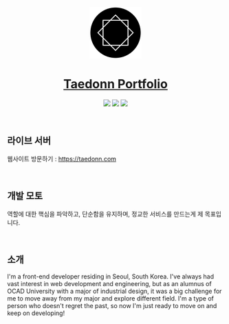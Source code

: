 <p align="center">
  <a href="https://fonts.taedonn.com">
      <img src="./public/logo.png" height="120">
      <h1 align="center">Taedonn Portfolio</h1>
  </a>
  <p align="center">
    <img src="https://img.shields.io/badge/Made%20with-Next.js%20%4013.4.1-%23202124"/>
    <img src="https://img.shields.io/badge/Built%20on-Node%20%4016.13.2-%2337873A"/>
    <img src="https://img.shields.io/badge/Protected%20under-GPL%20v3.0-blue"/>
  </p>
</p>

&nbsp;

## 라이브 서버

웹사이트 방문하기 : https://taedonn.com

&nbsp;

## 개발 모토

역할에 대한 핵심을 파악하고, 단순함을 유지하며, 정교한 서비스를 만드는게 제 목표입니다.

&nbsp;

## 소개

I'm a front-end developer residing in Seoul, South Korea. I've always had vast interest in web development and engineering, but as an alumnus of OCAD University with a major of industrial design, it was a big challenge for me to move away from my major and explore different field. I'm a type of person who doesn't regret the past, so now I'm just ready to move on and keep on developing!

&nbsp;
